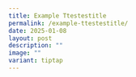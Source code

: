 ```yaml
---
title: Example Ttestestitle
permalink: /example-ttestestitle/
date: 2025-01-08
layout: post
description: ""
image: ""
variant: tiptap
---
```

